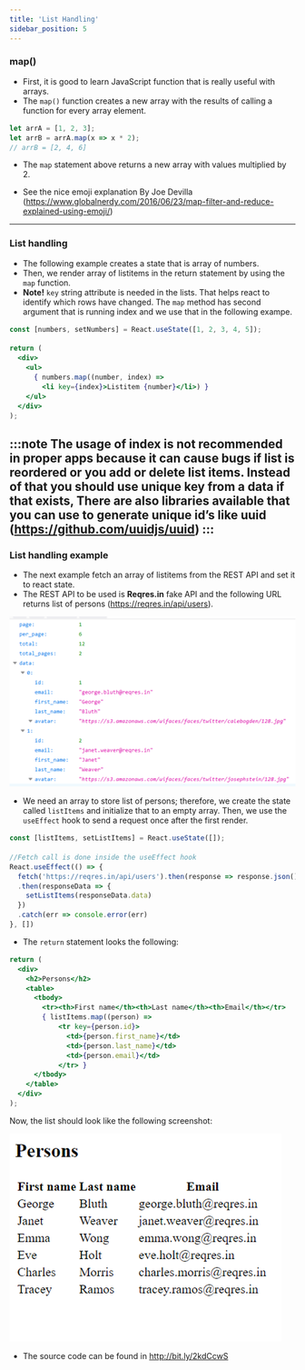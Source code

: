 ```yaml
---
title: 'List Handling'
sidebar_position: 5
---
```

### map()
- First, it is good to learn JavaScript function that is really useful with arrays. 
- The `map()` function creates a new array with the results of calling a function for every array element.
```js
let arrA = [1, 2, 3];
let arrB = arrA.map(x => x * 2);
// arrB = [2, 4, 6]
```
- The `map` statement above returns a new array with values multiplied by 2.

- See the nice emoji explanation By Joe Devilla
(https://www.globalnerdy.com/2016/06/23/map-filter-and-reduce-explained-using-emoji/) 

---
### List handling
- The following example creates a state that is array of numbers.
- Then, we render array of listitems in the return statement by using the `map` function.
- **Note!** `key` string attribute is needed in the lists. That helps react to identify which rows have changed. The `map` method has second argument that is running index and we use that in the following exampe.   
```jsx
const [numbers, setNumbers] = React.useState([1, 2, 3, 4, 5]);

return (
  <div>
    <ul>
      { numbers.map((number, index) =>
        <li key={index}>Listitem {number}</li>) }
    </ul>
  </div>
);

```
:::note
The usage of index is not recommended in proper apps because it can cause bugs if list is reordered or you add or delete list items. Instead of that you should use unique key from a data if that exists, There are also libraries available that you can use to generate unique id’s like uuid (https://github.com/uuidjs/uuid)
:::
---
### List handling example
- The next example fetch an array of listitems from the REST API and set it to react state.
- The REST API to be used is **Reqres.in** fake API and the following URL returns list of persons (https://reqres.in/api/users).

![Persons example](./img/persons.png)
- We need an array to store list of persons; therefore, we create the state called `listItems` and initialize that to an empty array. Then, we use the `useEffect` hook to send a request once after the first render.
```js
const [listItems, setListItems] = React.useState([]);

//Fetch call is done inside the useEffect hook
React.useEffect(() => {
  fetch('https://reqres.in/api/users').then(response => response.json()) 
  .then(responseData => { 
    setListItems(responseData.data)
  }) 
  .catch(err => console.error(err)
}, [])
```
- The `return` statement looks the following:
```jsx
return (
  <div>
    <h2>Persons</h2>
    <table>
      <tbody>
        <tr><th>First name</th><th>Last name</th><th>Email</th></tr>
        { listItems.map((person) => 
            <tr key={person.id}>
              <td>{person.first_name}</td>
              <td>{person.last_name}</td>
              <td>{person.email}</td>
            </tr> }
      </tbody>
    </table>
  </div>
);
```
Now, the list should look like the following screenshot:

![](./img/persons2.png)

- The source code can be found in http://bit.ly/2kdCcwS

